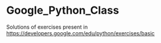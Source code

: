 # Google_Python_Class
Solutions of exercises present in https://developers.google.com/edu/python/exercises/basic

